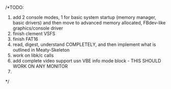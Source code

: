 /*TODO: 

1. add 2 console modes, 1 for basic system startup (memory manager, basic drivers) and then move to advanced memory allocated, FBdev-like graphics/console driver
2. finish clement VSFS
3. finish FAT16
4. read, digest, understand COMPLETELY, and then implement what is outlined in Meaty-Skeleton
5. work on libk/c calls
6. add complete video support usn VBE info mode block - THIS SHOULD WORK ON ANY MONITOR
7. 

*/
